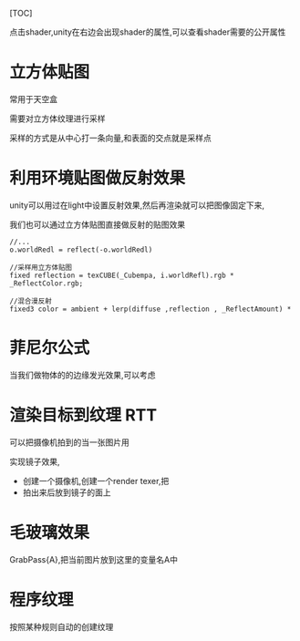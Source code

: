 [TOC]

点击shader,unity在右边会出现shader的属性,可以查看shader需要的公开属性

# 立方体贴图

常用于天空盒

需要对立方体纹理进行采样

采样的方式是从中心打一条向量,和表面的交点就是采样点





# 利用环境贴图做反射效果

unity可以用过在light中设置反射效果,然后再渲染就可以把图像固定下来,

我们也可以通过立方体贴图直接做反射的贴图效果

```shader
//...
o.worldRedl = reflect(-o.worldRedl)

//采样用立方体贴图
fixed reflection = texCUBE(_Cubempa, i.worldRefl).rgb * _ReflectColor.rgb;

//混合漫反射
fixed3 color = ambient + lerp(diffuse ,reflection , _ReflectAmount) *
```





# 菲尼尔公式

当我们做物体的的边缘发光效果,可以考虑





# 渲染目标到纹理 RTT

可以把摄像机拍到的当一张图片用

实现镜子效果,

- 创建一个摄像机,创建一个render texer,把 
- 拍出来后放到镜子的面上





# 毛玻璃效果

GrabPass{A},把当前图片放到这里的变量名A中





# 程序纹理

按照某种规则自动的创建纹理




